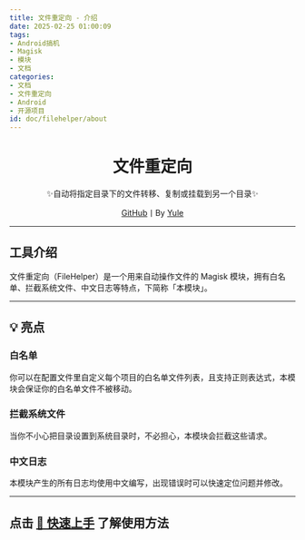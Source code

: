 ```yaml
---
title: 文件重定向 - 介绍
date: 2025-02-25 01:00:09
tags:
- Android搞机
- Magisk
- 模块
- 文档
categories:
- 文档
- 文件重定向
- Android
- 开源项目
id: doc/filehelper/about
---
```


<div align="center">

# 文件重定向

✨自动将指定目录下的文件转移、复制或挂载到另一个目录✨

[GitHub](https://github.com/YuleBest/FileHelper)丨By [Yule](https://github.com/YuleBest)

</div>

---

## 工具介绍

文件重定向（FileHelper）是一个用来自动操作文件的 Magisk 模块，拥有白名单、拦截系统文件、中文日志等特点，下简称「本模块」。

---

## 💡 亮点

### 白名单

你可以在配置文件里自定义每个项目的白名单文件列表，且支持正则表达式，本模块会保证你的白名单文件不被移动。

### 拦截系统文件

当你不小心把目录设置到系统目录时，不必担心，本模块会拦截这些请求。

### 中文日志

本模块产生的所有日志均使用中文编写，出现错误时可以快速定位问题并修改。

---

## 点击 [🏀 快速上手](https://blog.yulebest.icu/doc/filehelper/start) 了解使用方法